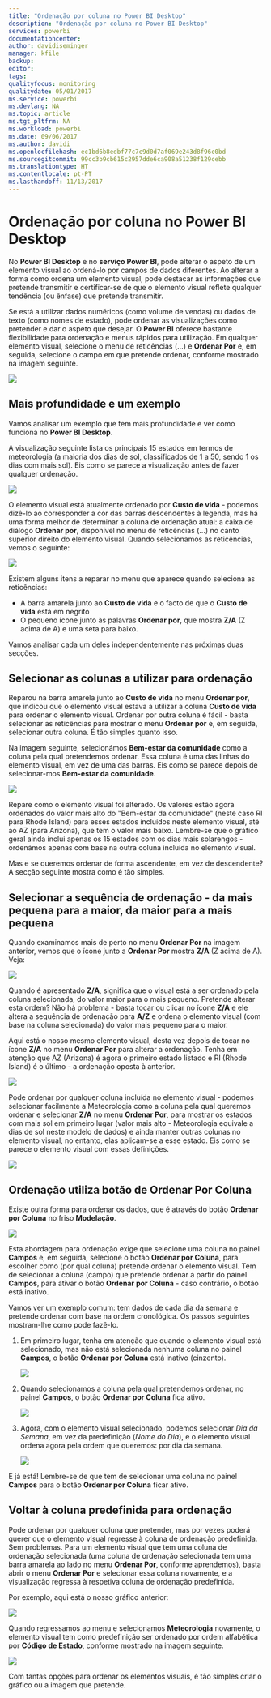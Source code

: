 ```yaml
---
title: "Ordenação por coluna no Power BI Desktop"
description: "Ordenação por coluna no Power BI Desktop"
services: powerbi
documentationcenter: 
author: davidiseminger
manager: kfile
backup: 
editor: 
tags: 
qualityfocus: monitoring
qualitydate: 05/01/2017
ms.service: powerbi
ms.devlang: NA
ms.topic: article
ms.tgt_pltfrm: NA
ms.workload: powerbi
ms.date: 09/06/2017
ms.author: davidi
ms.openlocfilehash: ec1bd6b8edbf77c7c9d0d7af069e243d8f96c0bd
ms.sourcegitcommit: 99cc3b9cb615c2957dde6ca908a51238f129cebb
ms.translationtype: HT
ms.contentlocale: pt-PT
ms.lasthandoff: 11/13/2017
---
```

# <a name="sort-by-column-in-power-bi-desktop"></a>Ordenação por coluna no Power BI Desktop
No **Power BI Desktop** e no **serviço Power BI**, pode alterar o aspeto de um elemento visual ao ordená-lo por campos de dados diferentes. Ao alterar a forma como ordena um elemento visual, pode destacar as informações que pretende transmitir e certificar-se de que o elemento visual reflete qualquer tendência (ou ênfase) que pretende transmitir.

Se está a utilizar dados numéricos (como volume de vendas) ou dados de texto (como nomes de estado), pode ordenar as visualizações como pretender e dar o aspeto que desejar.  O **Power BI** oferece bastante flexibilidade para ordenação e menus rápidos para utilização. Em qualquer elemento visual, selecione o menu de reticências (…) e **Ordenar Por** e, em seguida, selecione o campo em que pretende ordenar, conforme mostrado na imagem seguinte.

![](media/desktop-sort-by-column/sortbycolumn_2.png)

## <a name="more-depth-and-an-example"></a>Mais profundidade e um exemplo
Vamos analisar um exemplo que tem mais profundidade e ver como funciona no **Power BI Desktop**.

A visualização seguinte lista os principais 15 estados em termos de meteorologia (a maioria dos dias de sol, classificados de 1 a 50, sendo 1 os dias com mais sol). Eis como se parece a visualização antes de fazer qualquer ordenação.

![](media/desktop-sort-by-column/sortbycolumn_1.png)

O elemento visual está atualmente ordenado por **Custo de vida** - podemos dizê-lo ao corresponder a cor das barras descendentes à legenda, mas há uma forma melhor de determinar a coluna de ordenação atual: a caixa de diálogo **Ordenar por**, disponível no menu de reticências (…) no canto superior direito do elemento visual. Quando selecionamos as reticências, vemos o seguinte:

![](media/desktop-sort-by-column/sortbycolumn_2.png)

Existem alguns itens a reparar no menu que aparece quando seleciona as reticências:

* A barra amarela junto ao **Custo de vida** e o facto de que o **Custo de vida** está em negrito
* O pequeno ícone junto às palavras **Ordenar por**, que mostra **Z/A** (Z acima de A) e uma seta para baixo.

Vamos analisar cada um deles independentemente nas próximas duas secções.

## <a name="selecting-which-column-to-use-for-sorting"></a>Selecionar as colunas a utilizar para ordenação
Reparou na barra amarela junto ao **Custo de vida** no menu **Ordenar por**, que indicou que o elemento visual estava a utilizar a coluna **Custo de vida** para ordenar o elemento visual. Ordenar por outra coluna é fácil - basta selecionar as reticências para mostrar o menu **Ordenar por** e, em seguida, selecionar outra coluna. É tão simples quanto isso.

Na imagem seguinte, selecionámos **Bem-estar da comunidade** como a coluna pela qual pretendemos ordenar. Essa coluna é uma das linhas do elemento visual, em vez de uma das barras. Eis como se parece depois de selecionar-mos **Bem-estar da comunidade**.

![](media/desktop-sort-by-column/sortbycolumn_3.png)

Repare como o elemento visual foi alterado. Os valores estão agora ordenados do valor mais alto do "Bem-estar da comunidade" (neste caso RI para Rhode Island) para esses estados incluídos neste elemento visual, até ao AZ (para Arizona), que tem o valor mais baixo. Lembre-se que o gráfico geral ainda inclui apenas os 15 estados com os dias mais solarengos - ordenámos apenas com base na outra coluna incluída no elemento visual.

Mas e se queremos ordenar de forma ascendente, em vez de descendente? A secção seguinte mostra como é tão simples.

## <a name="selecting-the-sort-order---smallest-to-largest-largest-to-smallest"></a>Selecionar a sequência de ordenação - da mais pequena para a maior, da maior para a mais pequena
Quando examinamos mais de perto no menu **Ordenar Por** na imagem anterior, vemos que o ícone junto a **Ordenar Por** mostra **Z/A** (Z acima de A). Veja:

![](media/desktop-sort-by-column/sortbycolumn_4.png)

Quando é apresentado **Z/A**, significa que o visual está a ser ordenado pela coluna selecionada, do valor maior para o mais pequeno. Pretende alterar esta ordem? Não há problema - basta tocar ou clicar no ícone **Z/A** e ele altera a sequência de ordenação para **A/Z** e ordena o elemento visual (com base na coluna selecionada) do valor mais pequeno para o maior.

Aqui está o nosso mesmo elemento visual, desta vez depois de tocar no ícone **Z/A** no menu **Ordenar Por** para alterar a ordenação. Tenha em atenção que AZ (Arizona) é agora o primeiro estado listado e RI (Rhode Island) é o último - a ordenação oposta à anterior.

![](media/desktop-sort-by-column/sortbycolumn_5.png)

Pode ordenar por qualquer coluna incluída no elemento visual - podemos selecionar facilmente a Meteorologia como a coluna pela qual queremos ordenar e selecionar **Z/A** no menu **Ordenar Por**, para mostrar os estados com mais sol em primeiro lugar (valor mais alto - Meteorologia equivale a dias de sol neste modelo de dados) e ainda manter outras colunas no elemento visual, no entanto, elas aplicam-se a esse estado. Eis como se parece o elemento visual com essas definições.

![](media/desktop-sort-by-column/sortbycolumn_6.png)

## <a name="sort-using-the-sort-by-column-button"></a>Ordenação utiliza botão de Ordenar Por Coluna
Existe outra forma para ordenar os dados, que é através do botão **Ordenar por Coluna** no friso **Modelação**.

![](media/desktop-sort-by-column/sortbycolumn_8.png)

Esta abordagem para ordenação exige que selecione uma coluna no painel **Campos** e, em seguida, selecione o botão **Ordenar por Coluna**, para escolher como (por qual coluna) pretende ordenar o elemento visual. Tem de selecionar a coluna (campo) que pretende ordenar a partir do painel **Campos**, para ativar o botão **Ordenar por Coluna** - caso contrário, o botão está inativo.

Vamos ver um exemplo comum: tem dados de cada dia da semana e pretende ordenar com base na ordem cronológica. Os passos seguintes mostram-lhe como pode fazê-lo.

1. Em primeiro lugar, tenha em atenção que quando o elemento visual está selecionado, mas não está selecionada nenhuma coluna no painel **Campos**, o botão **Ordenar por Coluna** está inativo (cinzento).
   
   ![](media/desktop-sort-by-column/sortbycolumn_9a.png)
2. Quando selecionamos a coluna pela qual pretendemos ordenar, no painel **Campos**, o botão **Ordenar por Coluna** fica ativo.
   
   ![](media/desktop-sort-by-column/sortbycolumn_10.png)
3. Agora, com o elemento visual selecionado, podemos selecionar *Dia da Semana*, em vez da predefinição (*Nome do Dia*), e o elemento visual ordena agora pela ordem que queremos: por dia da semana.
   
   ![](media/desktop-sort-by-column/sortbycolumn_11.png)

E já está! Lembre-se de que tem de selecionar uma coluna no painel **Campos** para o botão **Ordenar por Coluna** ficar ativo.

## <a name="getting-back-to-default-column-for-sorting"></a>Voltar à coluna predefinida para ordenação
Pode ordenar por qualquer coluna que pretender, mas por vezes poderá querer que o elemento visual regresse à coluna de ordenação predefinida. Sem problemas. Para um elemento visual que tem uma coluna de ordenação selecionada (uma coluna de ordenação selecionada tem uma barra amarela ao lado no menu **Ordenar Por**, conforme aprendemos), basta abrir o menu **Ordenar Por** e selecionar essa coluna novamente, e a visualização regressa à respetiva coluna de ordenação predefinida.

Por exemplo, aqui está o nosso gráfico anterior:

![](media/desktop-sort-by-column/sortbycolumn_6.png)

Quando regressamos ao menu e selecionamos **Meteorologia** novamente, o elemento visual tem como predefinição ser ordenado por ordem alfabética por **Código de Estado**, conforme mostrado na imagem seguinte.

![](media/desktop-sort-by-column/sortbycolumn_7.png)

Com tantas opções para ordenar os elementos visuais, é tão simples criar o gráfico ou a imagem que pretende.

